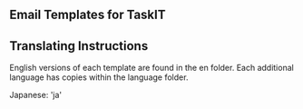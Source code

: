 ## Email Templates for TaskIT

## Translating Instructions

English versions of each template are found in the en folder. Each additional language has copies within the language folder.

Japanese: 'ja'
